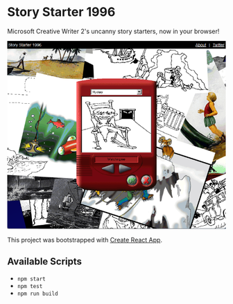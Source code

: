 # Story Starter 1996

Microsoft Creative Writer 2's uncanny story starters, now in your browser!

![Screenshot](screenshot.png)

This project was bootstrapped with [Create React App](https://github.com/facebook/create-react-app).

## Available Scripts

- `npm start`
- `npm test`
- `npm run build`
